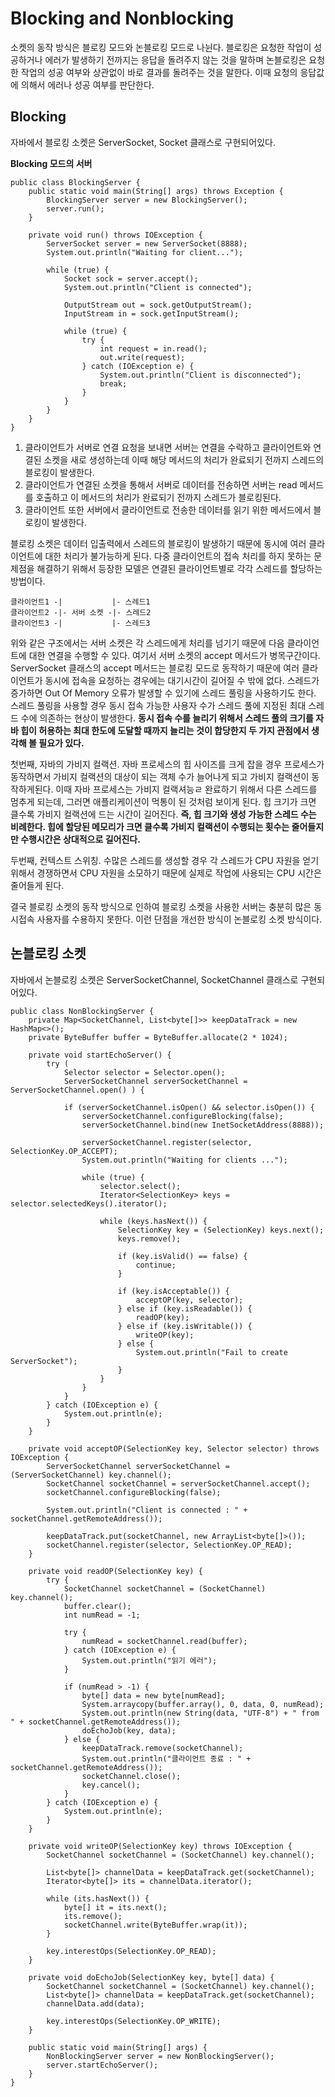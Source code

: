 # Blocking and Nonblocking
소켓의 동작 방식은 블로킹 모드와 논블로킹 모드로 나뉜다. 블로킹은 요청한 작업이 성공하거나 에러가 발생하기 전까지는 응답을 돌려주지 않는 것을 말하며 논블로킹은 요청한 작업의 성공 여부와 상관없이 바로 결과를 돌려주는 것을 말한다. 이때 요청의 응답값에 의해서 에러나 성공 여부를 판단한다.

## Blocking
자바에서 블로킹 소켓은 ServerSocket, Socket 클래스로 구현되어있다.

**Blocking 모드의 서버**
```
public class BlockingServer {
	public static void main(String[] args) throws Exception {
		BlockingServer server = new BlockingServer();
		server.run();
	}

	private void run() throws IOException {
		ServerSocket server = new ServerSocket(8888);
		System.out.println("Waiting for client...");

		while (true) {
			Socket sock = server.accept();
			System.out.println("Client is connected");

			OutputStream out = sock.getOutputStream();
			InputStream in = sock.getInputStream();

			while (true) {
				try {
					int request = in.read();
					out.write(request);
				} catch (IOException e) {
					System.out.println("Client is disconnected");
					break;
				}
			}
		}
	}
}
```
1. 클라이언트가 서버로 연결 요청을 보내면 서버는 연결을 수락하고 클라이언트와 연결된 소켓을 새로 생성하는데 이때 해당 메서드의 처리가 완료되기 전까지 스레드의 블로킹이 발생한다.
2. 클라이언트가 연결된 소켓을 통해서 서버로 데이터를 전송하면 서버는 read 메서드를 호출하고 이 메서드의 처리가 완료되기 전까지 스레드가 블로킹된다.
3. 클라이언트 또한 서버에서 클라이언트로 전송한 데이터를 읽기 위한 메서드에서 블로킹이 발생한다.

블로킹 소켓은 데이터 입출력에서 스레드의 블로킹이 발생하기 때문에 동시에 여러 클라이언트에 대한 처리가 불가능하게 된다. 다중 클라이언트의 접속 처리를 하지 못하는 문제점을 해결하기 위해서 등장한 모델은 연결된 클라이언트별로 각각 스레드를 할당하는 방법이다. 

```
클라이언트1 -|           |- 스레드1
클라이언트2 -|- 서버 소켓 -|- 스레드2
클라이언트3 -|           |- 스레드3
```

위와 같은 구조에서는 서버 소켓은 각 스레드에게 처리를 넘기기 때문에 다음 클라이언트에 대한 연결을 수행할 수 있다. 여기서 서버 소켓의 accept 메서드가 병목구간이다. ServerSocket 클래스의 accept 메서드는 블로킹 모드로 동작하기 때문에 여러 클라이언트가 동시에 접속을 요청하는 경우에는 대기시간이 길어질 수 밖에 없다. 스레드가 증가하면 Out Of Memory 오류가 발생할 수 있기에 스레드 풀링을 사용하기도 한다. 스레드 풀링을 사용할 경우 동시 접속 가능한 사용자 수가 스레드 풀에 지정된 최대 스레드 수에 의존하는 현상이 발생한다. **동시 접속 수를 늘리기 위해서 스레드 풀의 크기를 자바 힙이 허용하는 최대 한도에 도달할 때까지 늘리는 것이 합당한지 두 가지 관점에서 생각해 볼 필요가 있다.**

첫번째, 자바의 가비지 컬랙션. 자바 프로세스의 힙 사이즈를 크게 잡을 경우 프로세스가 동작하면서 가비지 컬랙션의 대상이 되는 객체 수가 늘어나게 되고 가비지 컬랙션이 동작하게된다. 이때 자바 프로세스는 가비지 컬랙셔능ㄹ 완료하기 위해서 다른 스레드를 멈추게 되는데, 그러면 애플리케이션이 먹통이 된 것처럼 보이게 된다. 힙 크기가 크면 클수록 가비지 컬랙션에 드는 시간이 길어진다. **즉, 힙 크기와 생성 가능한 스레드 수는 비례한다. 힙에 할당된 메모리가 크면 클수록 가비지 컬랙션이 수행되는 횟수는 줄어들지만 수행시간은 상대적으로 길어진다.**

두번째, 컨텍스트 스위칭. 수많은 스레드를 생성할 경우 각 스레드가 CPU 자원을 얻기 위해서 경쟁하면서 CPU 자원을 소모하기 때문에 실제로 작업에 사용되는 CPU 시간은 줄어들게 된다.

결국 블로킹 소켓의 동작 방식으로 인하여 블로킹 소켓을 사용한 서버는 충분히 많은 동시접속 사용자를 수용하지 못한다. 이런 단점을 개선한 방식이 논블로킹  소켓 방식이다.

## 논블로킹 소켓
자바에서 논블로킹 소켓은 ServerSocketChannel, SocketChannel 클래스로 구현되어있다.
```
public class NonBlockingServer {
	private Map<SocketChannel, List<byte[]>> keepDataTrack = new HashMap<>();
	private ByteBuffer buffer = ByteBuffer.allocate(2 * 1024);

	private void startEchoServer() {
		try (
			Selector selector = Selector.open();
			ServerSocketChannel serverSocketChannel = ServerSocketChannel.open() ) {

			if (serverSocketChannel.isOpen() && selector.isOpen()) {
				serverSocketChannel.configureBlocking(false);
				serverSocketChannel.bind(new InetSocketAddress(8888));

				serverSocketChannel.register(selector, SelectionKey.OP_ACCEPT);
				System.out.println("Waiting for clients ...");

				while (true) {
					selector.select();
					Iterator<SelectionKey> keys = selector.selectedKeys().iterator();

					while (keys.hasNext()) {
						SelectionKey key = (SelectionKey) keys.next();
						keys.remove();

						if (key.isValid() == false) {
							continue;
						}

						if (key.isAcceptable()) {
							acceptOP(key, selector);
						} else if (key.isReadable()) {
							readOP(key);
						} else if (key.isWritable()) {
							writeOP(key);
						} else {
							System.out.println("Fail to create ServerSocket");
						}
					}
				}
			}
		} catch (IOException e) {
			System.out.println(e);
		}
	}

	private void acceptOP(SelectionKey key, Selector selector) throws IOException {
		ServerSocketChannel serverSocketChannel = (ServerSocketChannel) key.channel();
		SocketChannel socketChannel = serverSocketChannel.accept();
		socketChannel.configureBlocking(false);

		System.out.println("Client is connected : " + socketChannel.getRemoteAddress());

		keepDataTrack.put(socketChannel, new ArrayList<byte[]>());
		socketChannel.register(selector, SelectionKey.OP_READ);
	}

	private void readOP(SelectionKey key) {
		try {
			SocketChannel socketChannel = (SocketChannel) key.channel();
			buffer.clear();
			int numRead = -1;

			try {
				numRead = socketChannel.read(buffer);
			} catch (IOException e) {
				System.out.println("읽기 에러");
			}

			if (numRead > -1) {
				byte[] data = new byte[numRead];
				System.arraycopy(buffer.array(), 0, data, 0, numRead);
				System.out.println(new String(data, "UTF-8") + " from " + socketChannel.getRemoteAddress());
				doEchoJob(key, data);
			} else {
				keepDataTrack.remove(socketChannel);
				System.out.println("클라이언트 종료 : " + socketChannel.getRemoteAddress());
				socketChannel.close();
				key.cancel();
			}
		} catch (IOException e) {
			System.out.println(e);
		}
	}

	private void writeOP(SelectionKey key) throws IOException {
		SocketChannel socketChannel = (SocketChannel) key.channel();

		List<byte[]> channelData = keepDataTrack.get(socketChannel);
		Iterator<byte[]> its = channelData.iterator();

		while (its.hasNext()) {
			byte[] it = its.next();
			its.remove();
			socketChannel.write(ByteBuffer.wrap(it));
		}

		key.interestOps(SelectionKey.OP_READ);
	}

	private void doEchoJob(SelectionKey key, byte[] data) {
		SocketChannel socketChannel = (SocketChannel) key.channel();
		List<byte[]> channelData = keepDataTrack.get(socketChannel);
		channelData.add(data);

		key.interestOps(SelectionKey.OP_WRITE);
	}

	public static void main(String[] args) {
		NonBlockingServer server = new NonBlockingServer();
		server.startEchoServer();
	}
}
```
